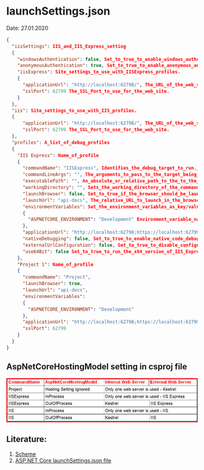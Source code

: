 # launchSettings.json
Date: 27.01.2020

```json
{
  "iisSettings": IIS_and_IIS_Express_setting
  {
    "windowsAuthentication": false, Set_to_true_to_enable_windows_authentication_for_your_site_in_IIS_and_IIS_Express.
    "anonymousAuthentication": true, Set_to_true_to_enable_anonymous_authentication_for_your_site_in_IIS_and_IIS_Express.
    "iisExpress": Site_settings_to_use_with_IISExpress_profiles.
    {
      "applicationUrl": "http://localhost:62798/", The_URL_of_the_web_site.
      "sslPort": 62799 The_SSL_Port_to_use_for_the_web_site.
    }
  },
  "iis": Site_settings_to_use_with_IIS_profiles.
  {
      "applicationUrl": "http://localhost:62798/", The_URL_of_the_web_site.
      "sslPort": 62799 The_SSL_Port_to_use_for_the_web_site.  
  },
  "profiles": A_list_of_debug_profiles
  {
    "IIS Express": Name_of_profile
    {
      "commandName": "IISExpress", Identifies_the_debug_target_to_run._Values_can_be_IISExpress_or_IIS_or_Project
      "commandLineArgs": "", The_arguments_to_pass_to_the_target_being_run.
      "executablePath": "", An_absolute_or_relative_path_to_the_to_the_executable.
      "workingDirectory": "", Sets_the_working_directory_of_the_command.
      "launchBrowser": false, Set_to_true_if_the_browser_should_be_launched.
      "launchUrl": "api-docs", The_relative_URL_to_launch_in_the_browser.
      "environmentVariables": Set_the_environment_variables_as_key/value_pairs.
      {
        "ASPNETCORE_ENVIRONMENT": "Development" Environment_variable_name_-_value
      },
      "applicationUrl": "http://localhost:62798;https://localhost:62799", A_semi-colon_delimited_list_of_URL(s)_to_configure_for_the_web_server.
      "nativeDebugging": false, Set_to_true_to_enable_native_code_debugging.
      "externalUrlConfiguration": false, Set_to_true_to_disable_configuration_of_the_site_when_running_the_Asp.Net_Core_Project_profile.
      "use64Bit": false Set_to_true_to_run_the_x64_version_of_IIS_Express,_false_to_run_the_x86_version.
    },
    "Project 1": Name_of_profile
    {
      "commandName": "Project",
      "launchBrowser": true,
      "launchUrl": "api-docs",
      "environmentVariables": 
      {
        "ASPNETCORE_ENVIRONMENT": "Development"
      },
      "applicationUrl": "http://localhost:62798;https://localhost:62799",
      "sslPort": 62799
    }
  }
}
```

## AspNetCoreHostingModel setting in csproj file
![hosting table of web application depending on CommandName and AspNetCoreHostingModel](images/c-users-pranaya-pictures-compressed-internal-and.png)

## Literature:
1. [Scheme](http://json.schemastore.org/launchsettings)
2. [ASP.NET Core launchSettings.json file](https://dotnettutorials.net/lesson/asp-net-core-launchsettings-json-file/)
